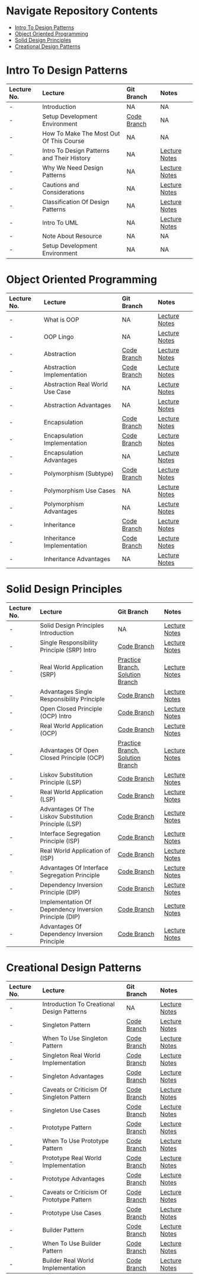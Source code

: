 [//]: # (https://github.com/fefong/markdown_readme#titles)
Navigate Repository Contents
=============================

- [Intro To Design Patterns](#intro-to-design-patterns)
- [Object Oriented Programming](#object-oriented-programming)
- [Solid Design Principles](#solid-design-principles)
- [Creational Design Patterns](#creational-design-patterns)

# Intro To Design Patterns

| Lecture No. | Lecture                                    | Git Branch                                                                                                 | Notes                                                                                                                           |
|:------------|:-------------------------------------------|:-----------------------------------------------------------------------------------------------------------|:--------------------------------------------------------------------------------------------------------------------------------|
| -           | Introduction                               | NA                                                                                                         | NA                                                                                                                              |
| -           | Setup Development Environment              | [Code Branch](https://github.com/manikbajaj/typescript-design-patterns/tree/setup-development-environment) | NA                                                                                                                              |
| -           | How To Make The Most Out Of This Course    | NA                                                                                                         | NA                                                                                                                              |
| -           | Intro To Design Patterns and Their History | NA                                                                                                         | [Lecture Notes](https://cloudaffle.com/series/typescript-design-patterns/what-are-design-patterns/)                             |
| -           | Why We Need Design Patterns                | NA                                                                                                         | [Lecture Notes](https://cloudaffle.com/series/typescript-design-patterns/problem-we-want-to-solve/)                             |
| -           | Cautions and Considerations                | NA                                                                                                         | [Lecture Notes](https://cloudaffle.com/series/typescript-design-patterns/what-are-design-patterns/#cautions-and-considerations) |
| -           | Classification Of Design Patterns          | NA                                                                                                         | [Lecture Notes](https://cloudaffle.com/series/typescript-design-patterns/classification-of-design-patterns/)                    |
| -           | Intro To UML                               | NA                                                                                                         | [Lecture Notes](https://cloudaffle.com/series/typescript-design-patterns/introduction-to-uml/)                                  |
| -           | Note About Resource                        | NA                                                                                                         | NA                                                                                                                              |
| -           | Setup Development Environment              | NA                                                                                                         | NA                                                                                                                              |

# Object Oriented Programming

| Lecture No. | Lecture                         | Git Branch                                                                                              | Notes                                                                                                                               |
|:------------|:--------------------------------|:--------------------------------------------------------------------------------------------------------|:------------------------------------------------------------------------------------------------------------------------------------|
| -           | What is OOP                     | NA                                                                                                      | [Lecture Notes](https://cloudaffle.com/series/object-oriented-typescript/introduction-to-oop/)                                      |
| -           | OOP Lingo                       | NA                                                                                                      | [Lecture Notes](https://cloudaffle.com/series/object-oriented-typescript/the-oop-lingo/)                                            |
| -           | Abstraction                     | [Code Branch](https://github.com/manikbajaj/typescript-design-patterns/tree/abstraction)                | [Lecture Notes](https://cloudaffle.com/series/object-oriented-typescript/abstraction-in-typescript/)                                |
| -           | Abstraction Implementation      | [Code Branch](https://github.com/manikbajaj/typescript-design-patterns/tree/abstraction-implementation) | [Lecture Notes](https://cloudaffle.com/series/object-oriented-typescript/abstraction-in-typescript/#real-world-example)             |
| -           | Abstraction Real World Use Case | NA                                                                                                      | [Lecture Notes](https://cloudaffle.com/series/object-oriented-typescript/abstraction-example/)                                      |
| -           | Abstraction Advantages          | NA                                                                                                      | [Lecture Notes](https://cloudaffle.com/series/object-oriented-typescript/abstraction-example/#why-use-abstraction-)                 |
| -           | Encapsulation                   | [Code Branch](https://github.com/manikbajaj/typescript-design-patterns/tree/encapsulation)              | [Lecture Notes](https://cloudaffle.com/series/object-oriented-typescript/encapsulation-in-typescript/)                              |
| -           | Encapsulation Implementation    | [Code Branch](https://github.com/manikbajaj/typescript-design-patterns/tree/abstraction-implementation) | [Lecture Notes](https://cloudaffle.com/series/object-oriented-typescript/encapsulation-in-typescript/#real-world-example)           |
| -           | Encapsulation Advantages        | NA                                                                                                      | [Lecture Notes](https://cloudaffle.com/series/object-oriented-typescript/encapsulation-example-with-nestjs/#why-use-encapsulation)  |
| -           | Polymorphism (Subtype)          | [Code Branch](https://github.com/manikbajaj/typescript-design-patterns/tree/polymorphism)               | [Lecture Notes](https://cloudaffle.com/series/object-oriented-typescript/polymorphism-in-typescript/)                               |
| -           | Polymorphism Use Cases          | NA                                                                                                      | [Lecture Notes](https://cloudaffle.com/series/object-oriented-typescript/polymorphism-by-example/)                                  |
| -           | Polymorphism Advantages         | NA                                                                                                      | [Lecture Notes](https://cloudaffle.com/series/object-oriented-typescript/polymorphism-by-example/#the-power-of-polymorphism)        |
| -           | Inheritance                     | [Code Branch](https://github.com/manikbajaj/typescript-design-patterns/tree/inheritance)                | [Lecture Notes](https://cloudaffle.com/series/object-oriented-typescript/inheritance-in-typescript/)                                |
| -           | Inheritance Implementation      | [Code Branch](https://github.com/manikbajaj/typescript-design-patterns/tree/inheritance-implementation) | [Lecture Notes](https://cloudaffle.com/series/object-oriented-typescript/inheritance-in-typescript/#real-world-application-example) |
| -           | Inheritance Advantages          | NA                                                                                                      | [Lecture Notes](https://cloudaffle.com/series/object-oriented-typescript/why-use-inheritance/)                                      |

# Solid Design Principles

| Lecture No. | Lecture                                                | Git Branch                                                                                                                                                                                                           | Notes                                                                                                                                  |
|:------------|:-------------------------------------------------------|:---------------------------------------------------------------------------------------------------------------------------------------------------------------------------------------------------------------------|:---------------------------------------------------------------------------------------------------------------------------------------|
| -           | Solid Design Principles Introduction                   | NA                                                                                                                                                                                                                   | [Lecture Notes](https://cloudaffle.com/series/solid-design-principles/what-is-solid/)                                                  |
| -           | Single Responsibility Principle (SRP) Intro            | [Code Branch](https://github.com/manikbajaj/typescript-design-patterns/tree/single-responsibility-principle-intro)                                                                                                   | [Lecture Notes](https://cloudaffle.com/series/solid-design-principles/single-responsibility-principle/)                                |
| -           | Real World Application (SRP)                           | [Practice Branch](https://github.com/manikbajaj/typescript-design-patterns/tree/application-srp-practice), [Solution Branch](https://github.com/manikbajaj/typescript-design-patterns/tree/application-srp-solution) | [Lecture Notes](https://cloudaffle.com/series/solid-design-principles/single-responsibility-principle/#real-world-applications-of-srp) |
| -           | Advantages Single Responsibility Principle             | [Code Branch](https://github.com/manikbajaj/typescript-design-patterns/tree/advantages-srp)                                                                                                                          | [Lecture Notes](https://cloudaffle.com/series/solid-design-principles/advantages-single-responsibility-principle)                      |
| -           | Open Closed Principle (OCP) Intro                      | [Code Branch](https://github.com/manikbajaj/typescript-design-patterns/tree/open-close-principle)                                                                                                                    | [Lecture Notes](https://cloudaffle.com/series/solid-design-principles/open-closed-principle/)                                          |
| -           | Real World Application (OCP)                           | [Code Branch](https://github.com/manikbajaj/typescript-design-patterns/tree/ocp-application)                                                                                                                         | [Lecture Notes](https://cloudaffle.com/series/solid-design-principles/open-closed-principle/#how-to-apply-the-open-closed-principle)   |
| -           | Advantages Of Open Closed Principle (OCP)              | [Practice Branch](https://github.com/manikbajaj/typescript-design-patterns/tree/ocp-application), [Solution Branch](https://github.com/manikbajaj/typescript-design-patterns/tree/advantages-ocp)                    | [Lecture Notes](https://cloudaffle.com/series/solid-design-principles/advantages-open-closed-principle/)                               |
| -           | Liskov Substitution Principle (LSP)                    | [Code Branch](https://github.com/manikbajaj/typescript-design-patterns/tree/liskov-substitution-principle)                                                                                                           | [Lecture Notes](https://cloudaffle.com/series/solid-design-principles/liskov-substitution-principle/)                                  |
| -           | Real World Application (LSP)                           | [Code Branch](https://github.com/manikbajaj/typescript-design-patterns/tree/real-world-application-lsp)                                                                                                              | [Lecture Notes](https://cloudaffle.com/series/solid-design-principles/liskov-substitution-principle/#real-world-use-case)              |
| -           | Advantages Of The Liskov Substitution Principle (LSP)  | [Code Branch](https://github.com/manikbajaj/typescript-design-patterns/tree/advantages-of-the-liskov-substitution-principle)                                                                                         | [Lecture Notes](https://cloudaffle.com/series/solid-design-principles/advantages-liskov-substitution-principle/)                       |
| -           | Interface Segregation Principle (ISP)                  | [Code Branch](https://github.com/manikbajaj/typescript-design-patterns/tree/interface-segregation-principle)                                                                                                         | [Lecture Notes](https://cloudaffle.com/series/solid-design-principles/interface-segregation-principle/)                                |
| -           | Real World Application of (ISP)                        | [Code Branch](https://github.com/manikbajaj/typescript-design-patterns/tree/real-world-application-of-isp)                                                                                                           | [Lecture Notes](https://cloudaffle.com/series/solid-design-principles/interface-segregation-principle/#real-world-application)         |
| -           | Advantages Of Interface Segregation Principle          | [Code Branch](https://github.com/manikbajaj/typescript-design-patterns/tree/advantages-of-interface-segregation-principle)                                                                                           | [Lecture Notes](https://cloudaffle.com/series/solid-design-principles/advantages-interface-segregation-principle/)                     |
| -           | Dependency Inversion Principle (DIP)                   | [Code Branch](https://github.com/manikbajaj/typescript-design-patterns/tree/dependency-inversion-principle)                                                                                                          | [Lecture Notes](https://cloudaffle.com/series/solid-design-principles/dependency-inversion-principle/)                                 |
| -           | Implementation Of Dependency Inversion Principle (DIP) | [Code Branch](https://github.com/manikbajaj/typescript-design-patterns/tree/implementation-dependency-inversion-principle)                                                                                           | [Lecture Notes](https://cloudaffle.com/series/solid-design-principles/dependency-inversion-principle/#the-principle)                   |
| -           | Advantages Of Dependency Inversion Principle           | [Code Branch](https://github.com/manikbajaj/typescript-design-patterns/tree/implementation-dependency-inversion-principle)                                                                                           | [Lecture Notes](https://cloudaffle.com/series/solid-design-principles/advantages-dependency-inversion-principle/)                      |

# Creational Design Patterns

| Lecture No. | Lecture                                    | Git Branch                                                                                                             | Notes                                                                                                                                                     |
|:------------|:-------------------------------------------|:-----------------------------------------------------------------------------------------------------------------------|:----------------------------------------------------------------------------------------------------------------------------------------------------------|
| -           | Introduction To Creational Design Patterns | NA                                                                                                                     | [Lecture Notes](https://cloudaffle.com/series/creational-design-patterns/intro-to-creational-design-patterns/)                                            |
| -           | Singleton Pattern                          | [Code Branch](https://github.com/manikbajaj/typescript-design-patterns/tree/singleton-pattern)                         | [Lecture Notes](https://cloudaffle.com/series/creational-design-patterns/singleton-design-patterns/)                                                      |
| -           | When To Use Singleton Pattern              | [Code Branch](https://github.com/manikbajaj/typescript-design-patterns/tree/singleton-pattern)                         | [Lecture Notes](https://cloudaffle.com/series/creational-design-patterns/singleton-design-patterns/#when-to-use-the-singleton-pattern)                    |
| -           | Singleton Real World Implementation        | [Code Branch](https://github.com/manikbajaj/typescript-design-patterns/tree/singleton-real-world-implementation)       | [Lecture Notes](https://cloudaffle.com/series/creational-design-patterns/singleton-real-world-application/)                                               |
| -           | Singleton Advantages                       | [Code Branch](https://github.com/manikbajaj/typescript-design-patterns/tree/singleton-advantages)                      | [Lecture Notes](https://cloudaffle.com/series/creational-design-patterns/singleton-real-world-application/#why-do-we-need-a-singleton-here)               |
| -           | Caveats or Criticism Of Singleton Pattern  | [Code Branch](https://github.com/manikbajaj/typescript-design-patterns/tree/caveats-criticism-of-singleton-pattern)    | [Lecture Notes](https://cloudaffle.com/series/creational-design-patterns/singleton-criticism/)                                                            |
| -           | Singleton Use Cases                        | [Code Branch](https://github.com/manikbajaj/typescript-design-patterns/tree/caveats-criticism-of-singleton-pattern)    | [Lecture Notes](https://cloudaffle.com/series/creational-design-patterns/where-to-use-singleton/)                                                         |
| -           | Prototype Pattern                          | [Code Branch](https://github.com/manikbajaj/typescript-design-patterns/tree/prototype-pattern)                         | [Lecture Notes](https://cloudaffle.com/series/creational-design-patterns/prototype-pattern/)                                                              |
| -           | When To Use Prototype Pattern              | [Code Branch](https://github.com/manikbajaj/typescript-design-patterns/tree/prototype-pattern)                         | [Lecture Notes](https://cloudaffle.com/series/creational-design-patterns/prototype-pattern/#when-to-use-the-prototype-pattern)                            |
| -           | Prototype Real World Implementation        | [Code Branch](https://github.com/manikbajaj/typescript-design-patterns/tree/prototype-real-world-implementation)       | [Lecture Notes](https://cloudaffle.com/series/creational-design-patterns/prototype-pattern-real-worl-implementation/)                                     |
| -           | Prototype Advantages                       | [Code Branch](https://github.com/manikbajaj/typescript-design-patterns/tree/prototype-real-world-implementation)       | [Lecture Notes](https://cloudaffle.com/series/creational-design-patterns/prototype-pattern-real-worl-implementation/#advantages-of-the-prototype-pattern) |
| -           | Caveats or Criticism Of Prototype Pattern  | [Code Branch](https://github.com/manikbajaj/typescript-design-patterns/tree/caveats-or-criticism-of-prototype-pattern) | [Lecture Notes](https://cloudaffle.com/series/creational-design-patterns/prototype-pattern-criticism/)                                                    |
| -           | Prototype Use Cases                        | [Code Branch](https://github.com/manikbajaj/typescript-design-patterns/tree/caveats-or-criticism-of-prototype-pattern) | [Lecture Notes](https://cloudaffle.com/series/creational-design-patterns/where-to-use-prototype-pattern/)                                                 |
| -           | Builder Pattern                            | [Code Branch](https://github.com/manikbajaj/typescript-design-patterns/tree/builder-pattern)                           | [Lecture Notes](https://cloudaffle.com/series/creational-design-patterns/builder-pattern/)                                                                |
| -           | When To Use  Builder Pattern               | [Code Branch](https://github.com/manikbajaj/typescript-design-patterns/tree/builder-pattern)                           | [Lecture Notes](https://cloudaffle.com/series/creational-design-patterns/builder-pattern/#when-to-use-the-builder-pattern)                                |
| -           | Builder Real World Implementation          | [Code Branch](https://github.com/manikbajaj/typescript-design-patterns/tree/builder-real-world-implementation)         | [Lecture Notes](https://cloudaffle.com/series/creational-design-patterns/builder-pattern-implementation/)                                                 |
